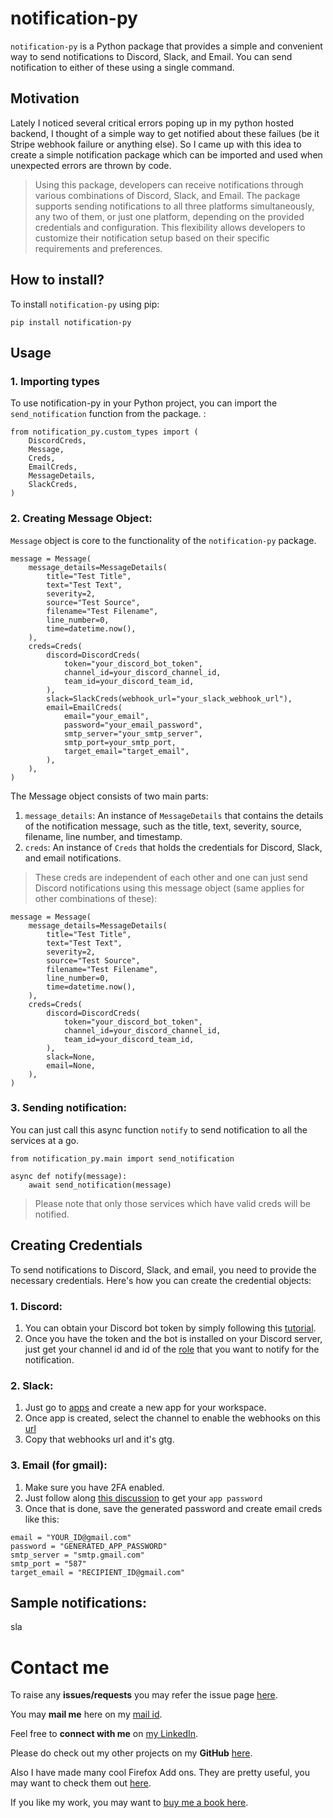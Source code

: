 # notification-py
`notification-py` is a Python package that provides a simple and convenient way to send notifications to Discord, Slack, and Email. You can send notification to either of these using a single command.


## Motivation
Lately I noticed several critical errors poping up in my python hosted backend, I thought of a simple way to get notified about these failues (be it Stripe webhook failure or anything else). So I came up with this idea to create a simple notification package which can be imported and used when unexpected errors are thrown by code.
> Using this package, developers can receive notifications through various combinations of Discord, Slack, and Email. The package supports sending notifications to all three platforms simultaneously, any two of them, or just one platform, depending on the provided credentials and configuration. This flexibility allows developers to customize their notification setup based on their specific requirements and preferences.



## How to install?
To install `notification-py` using pip:

```
pip install notification-py
```


## Usage

### 1. Importing types
To use notification-py in your Python project, you can import the `send_notification` function from the package. :

```
from notification_py.custom_types import (
    DiscordCreds,
    Message,
    Creds,
    EmailCreds,
    MessageDetails,
    SlackCreds,
)       
```

### 2. Creating Message Object:
`Message` object is core to the functionality of the `notification-py` package.
```
message = Message(
    message_details=MessageDetails(
        title="Test Title",
        text="Test Text",
        severity=2,
        source="Test Source",
        filename="Test Filename",
        line_number=0,
        time=datetime.now(),
    ),
    creds=Creds(
        discord=DiscordCreds(
            token="your_discord_bot_token",
            channel_id=your_discord_channel_id,
            team_id=your_discord_team_id,
        ),
        slack=SlackCreds(webhook_url="your_slack_webhook_url"),
        email=EmailCreds(
            email="your_email",
            password="your_email_password",
            smtp_server="your_smtp_server",
            smtp_port=your_smtp_port,
            target_email="target_email",
        ),
    ),
)
```

The Message object consists of two main parts:

1. `message_details`: An instance of `MessageDetails` that contains the details of the notification message, such as the title, text, severity, source, filename, line number, and timestamp.
2. `creds`: An instance of `Creds` that holds the credentials for Discord, Slack, and email notifications.

> These creds are independent of each other and one can just send Discord notifications using this message object (same applies for other combinations of these):
```
message = Message(
    message_details=MessageDetails(
        title="Test Title",
        text="Test Text",
        severity=2,
        source="Test Source",
        filename="Test Filename",
        line_number=0,
        time=datetime.now(),
    ),
    creds=Creds(
        discord=DiscordCreds(
            token="your_discord_bot_token",
            channel_id=your_discord_channel_id,
            team_id=your_discord_team_id,
        ),
        slack=None,
        email=None,
    ),
)

```

### 3. Sending notification:
You can just call this async function `notify` to send notification to all the services at a go. 
```
from notification_py.main import send_notification

async def notify(message):
    await send_notification(message)

```
> Please note that only those services which have valid creds will be notified.

## Creating Credentials
To send notifications to Discord, Slack, and email, you need to provide the necessary credentials. Here's how you can create the credential objects:

### 1. Discord:
1. You can obtain your Discord bot token by simply following this [tutorial](https://www.freecodecamp.org/news/create-a-discord-bot-with-javascript-nodejs/). 
2. Once you have the token and the bot is installed on your Discord server, just get your channel id and id of the [role](https://support.discord.com/hc/en-us/articles/214836687-Role-Management-101) that you want to notify for the notification.

### 2. Slack:
1. Just go to [apps](https://api.slack.com/apps) and create a new app for your workspace.
2. Once app is created, select the channel to enable the webhooks on this [url](https://api.slack.com/apps/A06S2HTV53L/incoming-webhooks)
3. Copy that webhooks url and it's gtg.

### 3. Email (for gmail):
1. Make sure you have 2FA enabled.
2. Just follow along [this discussion](https://support.google.com/accounts/answer/185833?hl=en) to get your `app password` 
3. Once that is done, save the generated password and create email creds like this:
```
email = "YOUR_ID@gmail.com"
password = "GENERATED_APP_PASSWORD"
smtp_server = "smtp.gmail.com"
smtp_port = "587"
target_email = "RECIPIENT_ID@gmail.com"

```

## Sample notifications:
sla

# Contact me

To raise any **issues/requests** you may refer the issue page [here](https://github.com/ps428/notification-py/issues).

You may **mail me** here on my [mail id](mailto:pranav.bhawan@gmail.com).

Feel free to **connect with me** on [my LinkedIn](https://www.linkedin.com/in/ps428).

Please do check out my other projects on my **GitHub** [here](http://www.github.com/ps428).

Also I have made many cool Firefox Add ons. They are pretty useful, you may want to check them out [here](https://addons.mozilla.org/en-US/firefox/user/17277929/).

If you like my work, you may want to [buy me a book here](https://www.buymeacoffee.com/ps428).

